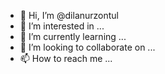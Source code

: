 - 👋 Hi, I’m @dilanurzontul
- 👀 I’m interested in ...
- 🌱 I’m currently learning ...
- 💞️ I’m looking to collaborate on ...
- 📫 How to reach me ...

<!---
dilanurzontul/dilanurzontul is a ✨ special ✨ repository because its `README.md` (this file) appears on your GitHub profile.
You can click the Preview link to take a look at your changes.
--->
